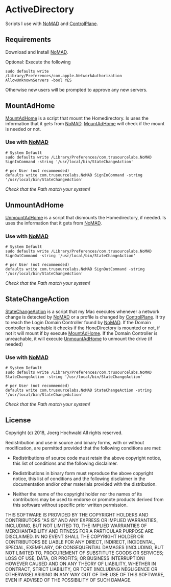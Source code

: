 # ActiveDirectory

Scripts I use with [NoMAD](https://nomad.menu/products/) and [ControlPlane](https://www.controlplaneapp.com).

## Requirements

Download and Install [NoMAD](https://nomad.menu/products/).

Optional: Execute the following

``` shell
sudo defaults write /Library/Preferences/com.apple.NetworkAuthorization AllowUnknownServers -bool YES
```

Otherwise new users will be prompted to approve any new servers.

## MountAdHome

[MountAdHome](MountAdHome) is a script that mount the Homedirectory. Is uses the information that it gets from [NoMAD](https://nomad.menu/products/).
[MountAdHome](MountAdHome) will check if the mount is needed or not.

### Use with [NoMAD](https://nomad.menu/products/)

``` shell
# System Default
sudo defaults write /Library/Preferences/com.trusourcelabs.NoMAD SignInCommand -string '/usr/local/bin/StateChangeAction'

# per User (not recommended)
defaults write com.trusourcelabs.NoMAD SignInCommand -string '/usr/local/bin/StateChangeAction'
```

*Check that the Path match your system!*

## UnmountAdHome

[UnmountAdHome](UnmountAdHome) is a script that dismounts the Homedirectory, if needed. Is uses the information that it gets from [NoMAD](https://nomad.menu/products/).

### Use with [NoMAD](https://nomad.menu/products/)

``` shell
# System Default
sudo defaults write /Library/Preferences/com.trusourcelabs.NoMAD SignOutCommand -string '/usr/local/bin/StateChangeAction'

# per User (not recommended)
defaults write com.trusourcelabs.NoMAD SignOutCommand -string '/usr/local/bin/StateChangeAction'
```

*Check that the Path match your system!*

## StateChangeAction

[StateChangeAction](StateChangeAction) is a script that my Mac executes whenever a network change is detected by [NoMAD](https://nomad.menu/products/) or a profile is changed by [ControlPlane](https://www.controlplaneapp.com).
It try to reach the Login Domain Controller found by [NoMAD](https://nomad.menu/products/). If the Domain controller is reachable it checks if the HoneDirectory is mounted or not, if not it will mount if by execute [MountAdHome](MountAdHome). If the Domain Controller is unreachable, it will execute [UnmountAdHome](UnmountAdHome) to unmount the drive (if needed)

### Use with [NoMAD](https://nomad.menu/products/)

``` shell
# System Default
sudo defaults write /Library/Preferences/com.trusourcelabs.NoMAD StateChangeAction -string '/usr/local/bin/StateChangeAction'

# per User (not recommended)
defaults write com.trusourcelabs.NoMAD StateChangeAction -string '/usr/local/bin/StateChangeAction'
```

*Check that the Path match your system!*

## License

Copyright (c) 2018, Joerg Hochwald
All rights reserved.

Redistribution and use in source and binary forms, with or without
modification, are permitted provided that the following conditions are met:

* Redistributions of source code must retain the above copyright notice, this
  list of conditions and the following disclaimer.

* Redistributions in binary form must reproduce the above copyright notice,
  this list of conditions and the following disclaimer in the documentation
  and/or other materials provided with the distribution.

* Neither the name of the copyright holder nor the names of its
  contributors may be used to endorse or promote products derived from
  this software without specific prior written permission.

THIS SOFTWARE IS PROVIDED BY THE COPYRIGHT HOLDERS AND CONTRIBUTORS "AS IS"
AND ANY EXPRESS OR IMPLIED WARRANTIES, INCLUDING, BUT NOT LIMITED TO, THE
IMPLIED WARRANTIES OF MERCHANTABILITY AND FITNESS FOR A PARTICULAR PURPOSE ARE
DISCLAIMED. IN NO EVENT SHALL THE COPYRIGHT HOLDER OR CONTRIBUTORS BE LIABLE
FOR ANY DIRECT, INDIRECT, INCIDENTAL, SPECIAL, EXEMPLARY, OR CONSEQUENTIAL
DAMAGES (INCLUDING, BUT NOT LIMITED TO, PROCUREMENT OF SUBSTITUTE GOODS OR
SERVICES; LOSS OF USE, DATA, OR PROFITS; OR BUSINESS INTERRUPTION) HOWEVER
CAUSED AND ON ANY THEORY OF LIABILITY, WHETHER IN CONTRACT, STRICT LIABILITY,
OR TORT (INCLUDING NEGLIGENCE OR OTHERWISE) ARISING IN ANY WAY OUT OF THE USE
OF THIS SOFTWARE, EVEN IF ADVISED OF THE POSSIBILITY OF SUCH DAMAGE.

